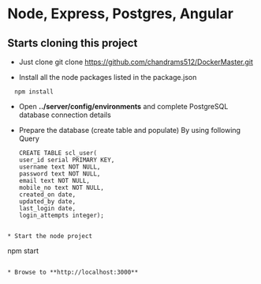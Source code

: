 # Node, Express, Postgres, Angular

## Starts cloning this project

* Just clone
  git clone https://github.com/chandrams512/DockerMaster.git

* Install all the node packages listed in the package.json
```
  npm install
```
* Open **../server/config/environments** and complete PostgreSQL database connection details

* Prepare the database (create table and populate)
  By using following Query
  ``` 
  CREATE TABLE scl_user(
  user_id serial PRIMARY KEY,
  username text NOT NULL,
  password text NOT NULL,
  email text NOT NULL,
  mobile_no text NOT NULL,
  created_on date,
  updated_by date,
  last_login date,
  login_attempts integer);
```

* Start the node project
```
  npm start
```

* Browse to **http://localhost:3000**

